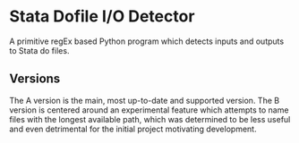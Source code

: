 # Stata Dofile I/O Detector
A primitive regEx based Python program which detects inputs and outputs to Stata do files.

## Versions
The A version is the main, most up-to-date and supported version.
The B version is centered around an experimental feature which attempts to name files with the longest available path, which was determined to be less useful and even detrimental for the initial project motivating development.
